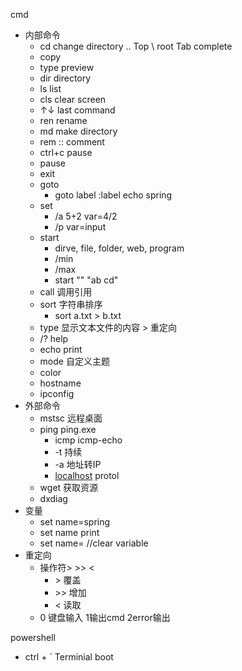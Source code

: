 cmd


*   内部命令
    *   cd  change directory .. Top \ root Tab complete
    *   copy
    *   type preview
    *   dir directory
    *   ls  list
    *   cls clear screen
    *   ↑↓  last command
    *   ren rename
    *   md  make directory
    *   rem :: comment
    *   ctrl+c pause
    *   pause
    *   exit
    *   goto
        *   goto label :label echo spring
    *   set
        *   /a 5+2 var=4/2
        *   /p var=input
    *   start
        *   dirve, file, folder, web, program
        *   /min
        *   /max
        *   start "" "ab cd"
    *   call 调用引用
    *   sort 字符串排序
        *   sort a.txt > b.txt
    *   type 显示文本文件的内容 > 重定向
    *   /? help
    *   echo print
    *   mode 自定义主题
    *   color
    *   hostname
    *   ipconfig
*   外部命令
    *   mstsc 远程桌面
    *   ping ping.exe
        *   icmp icmp-echo
        *   \-t 持续
        *   \-a 地址转IP
        *   [localhost](http://localhost) protol
    *   wget 获取资源
    *   dxdiag
*   变量
    *   set name=spring
    *   set name print
    *   set name= //clear variable
*   重定向
    *   操作符> >> <
        *   \> 覆盖
        *   \>> 增加
        *   < 读取
    *   0 键盘输入 1输出cmd 2error输出


powershell

- ctrl + ` Terminial boot